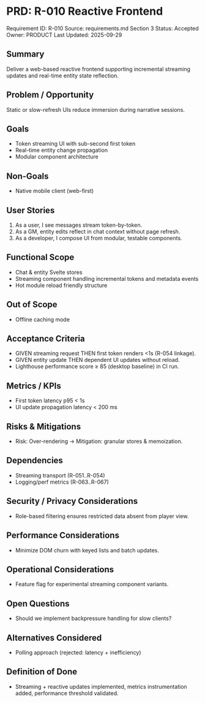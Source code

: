 # PRD: R-010 Reactive Frontend

Requirement ID: R-010
Source: requirements.md Section 3
Status: Accepted
Owner: PRODUCT
Last Updated: 2025-09-29

## Summary

Deliver a web-based reactive frontend supporting incremental streaming updates and real-time entity state reflection.

## Problem / Opportunity

Static or slow-refresh UIs reduce immersion during narrative sessions.

## Goals

- Token streaming UI with sub-second first token
- Real-time entity change propagation
- Modular component architecture

## Non-Goals

- Native mobile client (web-first)

## User Stories

1. As a user, I see messages stream token-by-token.
2. As a GM, entity edits reflect in chat context without page refresh.
3. As a developer, I compose UI from modular, testable components.

## Functional Scope

- Chat & entity Svelte stores
- Streaming component handling incremental tokens and metadata events
- Hot module reload friendly structure

## Out of Scope

- Offline caching mode

## Acceptance Criteria

- GIVEN streaming request THEN first token renders <1s (R-054 linkage).
- GIVEN entity update THEN dependent UI updates without reload.
- Lighthouse performance score ≥ 85 (desktop baseline) in CI run.

## Metrics / KPIs

- First token latency p95 < 1s
- UI update propagation latency < 200 ms

## Risks & Mitigations

- Risk: Over-rendering → Mitigation: granular stores & memoization.

## Dependencies

- Streaming transport (R-051..R-054)
- Logging/perf metrics (R-063..R-067)

## Security / Privacy Considerations

- Role-based filtering ensures restricted data absent from player view.

## Performance Considerations

- Minimize DOM churn with keyed lists and batch updates.

## Operational Considerations

- Feature flag for experimental streaming component variants.

## Open Questions

- Should we implement backpressure handling for slow clients?

## Alternatives Considered

- Polling approach (rejected: latency + inefficiency)

## Definition of Done

- Streaming + reactive updates implemented, metrics instrumentation added, performance threshold validated.
